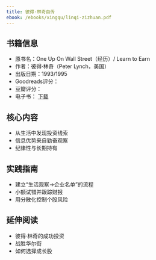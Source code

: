 ```yaml
---
title: 彼得·林奇自传
ebook: /ebooks/xingqu/linqi-zizhuan.pdf
---
```

## 书籍信息
- 原书名：One Up On Wall Street（经历）/ Learn to Earn
- 作者：彼得·林奇（Peter Lynch，美国）
- 出版日期：1993/1995
- Goodreads评分：
- 豆瓣评分：
- 电子书： [下载](/ebooks/xingqu/linqi-zizhuan.pdf)

## 核心内容
- 从生活中发现投资线索
- 信息优势来自勤奋观察
- 纪律性与长期持有

## 实践指南
- 建立“生活观察→企业名单”的流程
- 小额试错并跟踪财报
- 用分散化控制个股风险

## 延伸阅读
- 彼得·林奇的成功投资
- 战胜华尔街
- 如何选择成长股

